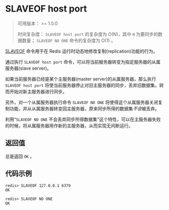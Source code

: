 # SLAVEOF host port

> 可用版本： >= 1.0.0
>
> 时间复杂度： `SLAVEOF host port` 的复杂度为 O(N)，其中 `N` 为要同步的数据数量； `SLAVEOF NO ONE` 命令的复杂度为 O(1) 。

[SLAVEOF](http://redisdoc.com/replication/slaveof.html#slaveof) 命令用于在 Redis 运行时动态地修改复制(replication)功能的行为。

通过执行 `SLAVEOF host port` 命令，可以将当前服务器转变为指定服务器的从属服务器(slave server)。

如果当前服务器已经是某个主服务器(master server)的从属服务器，那么执行 `SLAVEOF host port` 将使当前服务器停止对旧主服务器的同步，丢弃旧数据集，转而开始对新主服务器进行同步。

另外，对一个从属服务器执行命令 `SLAVEOF NO ONE` 将使得这个从属服务器关闭复制功能，并从从属服务器转变回主服务器，原来同步所得的数据集*不会*被丢弃。

利用“`SLAVEOF NO ONE` 不会丢弃同步所得数据集”这个特性，可以在主服务器失败的时候，将从属服务器用作新的主服务器，从而实现无间断运行。

## 返回值

总是返回 `OK` 。

## 代码示例

```
redis> SLAVEOF 127.0.0.1 6379
OK

redis> SLAVEOF NO ONE
OK
```